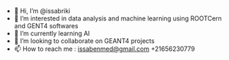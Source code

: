 - 👋 Hi, I’m @issabriki
- 👀 I’m interested in data analysis and machine learning using ROOTCern and GENT4 softwares
- 🌱 I’m currently learning AI
- 💞️ I’m looking to collaborate on GEANT4 projects
- 📫 How to reach me : issabenmed@gmail.com
+21656230779

